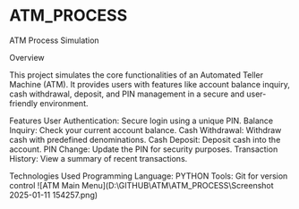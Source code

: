 # ATM_PROCESS
ATM Process Simulation

Overview

This project simulates the core functionalities of an Automated Teller Machine (ATM). It provides users with features like account balance inquiry, cash withdrawal, deposit, and PIN management in a secure and user-friendly environment.

Features
User Authentication: Secure login using a unique PIN.
Balance Inquiry: Check your current account balance.
Cash Withdrawal: Withdraw cash with predefined denominations.
Cash Deposit: Deposit cash into the account.
PIN Change: Update the PIN for security purposes.
Transaction History: View a summary of recent transactions.

Technologies Used
Programming Language: PYTHON
Tools: Git for version control
![ATM Main Menu](D:\GITHUB\ATM\ATM_PROCESS\Screenshot 2025-01-11 154257.png)
